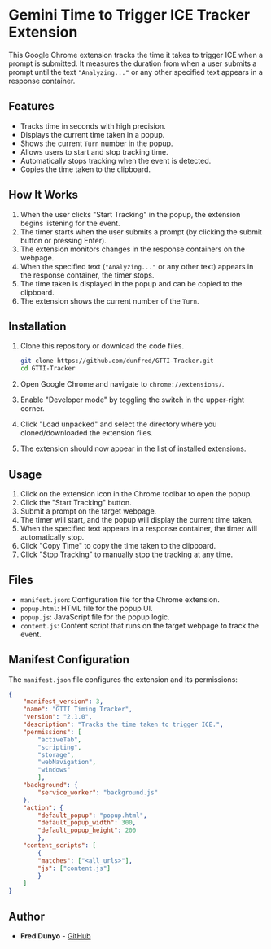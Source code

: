 # Gemini Time to Trigger ICE Tracker Extension

This Google Chrome extension tracks the time it takes to trigger ICE when a prompt is submitted. It measures the duration from when a user submits a prompt until the text `"Analyzing..."` or any other specified text appears in a response container.

## Features

- Tracks time in seconds with high precision.
- Displays the current time taken in a popup.
- Shows the current `Turn` number in the popup.
- Allows users to start and stop tracking time.
- Automatically stops tracking when the event is detected.
- Copies the time taken to the clipboard.

## How It Works

1. When the user clicks "Start Tracking" in the popup, the extension begins listening for the event.
2. The timer starts when the user submits a prompt (by clicking the submit button or pressing Enter).
3. The extension monitors changes in the response containers on the webpage.
4. When the specified text (`"Analyzing..."` or any other text) appears in the response container, the timer stops.
5. The time taken is displayed in the popup and can be copied to the clipboard.
6. The extension shows the current number of the `Turn`.

## Installation

1. Clone this repository or download the code files.

    ```bash
    git clone https://github.com/dunfred/GTTI-Tracker.git
    cd GTTI-Tracker
    ```

2. Open Google Chrome and navigate to `chrome://extensions/`.

3. Enable "Developer mode" by toggling the switch in the upper-right corner.

4. Click "Load unpacked" and select the directory where you cloned/downloaded the extension files.

5. The extension should now appear in the list of installed extensions.

## Usage

1. Click on the extension icon in the Chrome toolbar to open the popup.
2. Click the "Start Tracking" button.
3. Submit a prompt on the target webpage.
4. The timer will start, and the popup will display the current time taken.
5. When the specified text appears in a response container, the timer will automatically stop.
6. Click "Copy Time" to copy the time taken to the clipboard.
7. Click "Stop Tracking" to manually stop the tracking at any time.

## Files

- `manifest.json`: Configuration file for the Chrome extension.
- `popup.html`: HTML file for the popup UI.
- `popup.js`: JavaScript file for the popup logic.
- `content.js`: Content script that runs on the target webpage to track the event.

## Manifest Configuration

The `manifest.json` file configures the extension and its permissions:

```json
{
    "manifest_version": 3,
    "name": "GTTI Timing Tracker",
    "version": "2.1.0",
    "description": "Tracks the time taken to trigger ICE.",
    "permissions": [
        "activeTab",
        "scripting",
        "storage",
        "webNavigation",
        "windows"
        ],
    "background": {
        "service_worker": "background.js"
    },
    "action": {
        "default_popup": "popup.html",
        "default_popup_width": 300,
        "default_popup_height": 200
        },
    "content_scripts": [
        {
        "matches": ["<all_urls>"],
        "js": ["content.js"]
        }
    ]
}
````

## Author

* **Fred Dunyo** - [GitHub](https://github.com/dunfred)
